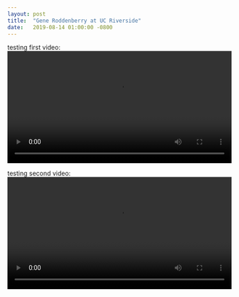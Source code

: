 ```yaml
---
layout: post
title:  "Gene Roddenberry at UC Riverside"
date:   2019-08-14 01:00:00 -0800
---
```


testing first video:
<video src="/assets/01 engr to pierce.mp4" width="100%" height="auto" autoplay loop></video><br>

testing second video:
<video src="/assets/01 engr to pierce 2019.mp4" width="100%" height="auto" autoplay loop></video><br>
    